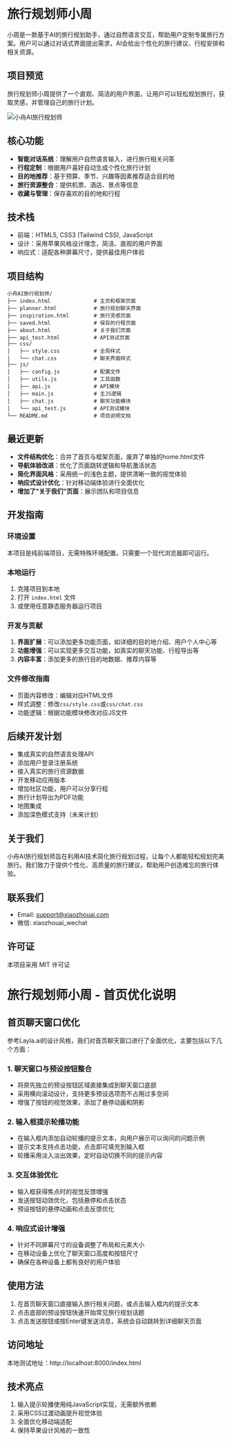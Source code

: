 # 旅行规划师小周

小周是一款基于AI的旅行规划助手，通过自然语言交互，帮助用户定制专属旅行方案。用户可以通过对话式界面提出需求，AI会给出个性化的旅行建议、行程安排和相关资源。

## 项目预览

旅行规划师小周提供了一个直观、简洁的用户界面，让用户可以轻松规划旅行，获取灵感，并管理自己的旅行计划。

![小舟AI旅行规划师](https://images.unsplash.com/photo-1488646953014-85cb44e25828?ixlib=rb-4.0.3&auto=format&fit=crop&w=1035&q=80)

## 核心功能

- **智能对话系统**：理解用户自然语言输入，进行旅行相关问答
- **行程定制**：根据用户喜好自动生成个性化旅行计划
- **目的地推荐**：基于预算、季节、兴趣等因素推荐适合目的地
- **旅行资源整合**：提供机票、酒店、景点等信息
- **收藏与管理**：保存喜欢的目的地和行程

## 技术栈

- 前端：HTML5, CSS3 (Tailwind CSS), JavaScript
- 设计：采用苹果风格设计理念，简洁、直观的用户界面
- 响应式：适配各种屏幕尺寸，提供最佳用户体验

## 项目结构

```
小舟AI旅行规划师/
├── index.html              # 主页和框架页面
├── planner.html            # 旅行规划聊天界面
├── inspiration.html        # 旅行灵感页面
├── saved.html              # 保存的行程页面
├── about.html              # 关于我们页面
├── api_test.html           # API测试页面
├── css/
│   ├── style.css           # 全局样式
│   └── chat.css            # 聊天界面样式
├── js/
│   ├── config.js           # 配置文件
│   ├── utils.js            # 工具函数
│   ├── api.js              # API模块
│   ├── main.js             # 主JS逻辑
│   ├── chat.js             # 聊天功能模块
│   └── api_test.js         # API测试模块
└── README.md               # 项目说明文档
```

## 最近更新

- **文件结构优化**：合并了首页与框架页面，废弃了单独的home.html文件
- **导航体验改进**：优化了页面跳转逻辑和导航激活状态
- **简化界面风格**：采用统一的浅色主题，提供清晰一致的视觉体验
- **响应式设计优化**：针对移动端体验进行全面优化
- **增加了"关于我们"页面**：展示团队和项目信息

## 开发指南

### 环境设置

本项目是纯前端项目，无需特殊环境配置。只需要一个现代浏览器即可运行。

### 本地运行

1. 克隆项目到本地
2. 打开 `index.html` 文件
3. 或使用任意静态服务器运行项目

### 开发与贡献

1. **界面扩展**：可以添加更多功能页面，如详细的目的地介绍、用户个人中心等
2. **功能增强**：可以实现更多交互功能，如真实的聊天功能、行程导出等
3. **内容丰富**：添加更多的旅行目的地数据、推荐内容等

### 文件修改指南
- 页面内容修改：编辑对应HTML文件
- 样式调整：修改`css/style.css`或`css/chat.css`
- 功能逻辑：根据功能模块修改对应JS文件

## 后续开发计划

- 集成真实的自然语言处理API
- 添加用户登录注册系统
- 接入真实的旅行资源数据
- 开发移动应用版本
- 增加社区功能，用户可以分享行程
- 旅行计划导出为PDF功能
- 地图集成
- 添加深色模式支持（未来计划）

## 关于我们

小舟AI旅行规划师旨在利用AI技术简化旅行规划过程，让每个人都能轻松规划完美旅行。我们致力于提供个性化、高质量的旅行建议，帮助用户创造难忘的旅行体验。

## 联系我们

- Email: support@xiaozhouai.com
- 微信: xiaozhouai_wechat

## 许可证

本项目采用 MIT 许可证 

# 旅行规划师小周 - 首页优化说明

## 首页聊天窗口优化

参考Layla.ai的设计风格，我们对首页聊天窗口进行了全面优化，主要包括以下几个方面：

### 1. 聊天窗口与预设按钮整合

- 将原先独立的预设按钮区域直接集成到聊天窗口底部
- 采用横向滚动设计，支持更多预设选项而不占用过多空间
- 增强了按钮的视觉效果，添加了悬停动画和阴影

### 2. 输入框提示轮播功能

- 在输入框内添加自动轮播的提示文本，向用户展示可以询问的问题示例
- 提示文本支持点击功能，点击即可填充到输入框
- 轮播采用淡入淡出效果，定时自动切换不同的提示内容

### 3. 交互体验优化

- 输入框获得焦点时的视觉反馈增强
- 发送按钮动效优化，包括悬停和点击状态
- 预设按钮的悬停动画和点击反馈优化

### 4. 响应式设计增强

- 针对不同屏幕尺寸的设备调整了布局和元素大小
- 在移动设备上优化了聊天窗口高度和按钮尺寸
- 确保在各种设备上都有良好的用户体验

## 使用方法

1. 在首页聊天窗口直接输入旅行相关问题，或点击输入框内的提示文本
2. 点击底部的预设按钮快速开始常见旅行规划话题
3. 点击发送按钮或按Enter键发送消息，系统会自动跳转到详细聊天页面

## 访问地址

本地测试地址：http://localhost:8000/index.html

## 技术亮点

1. 输入提示轮播使用纯JavaScript实现，无需额外依赖
2. 采用CSS过渡动画提升视觉体验
3. 全面优化移动端适配
4. 保持苹果设计风格的一致性 